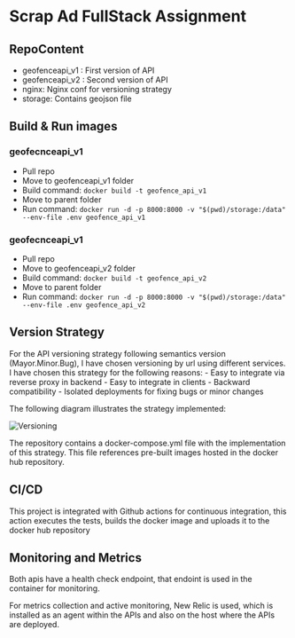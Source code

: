 # Scrap Ad FullStack Assignment

## RepoContent

- geofenceapi_v1 : First version of API
- geofenceapi_v2 : Second version of API
- nginx: Nginx conf for versioning strategy
- storage: Contains geojson file

## Build & Run images

### geofecnceapi_v1

- Pull repo
- Move to geofenceapi_v1 folder
- Build command: `docker build -t geofence_api_v1`
- Move to parent folder
- Run command: `docker run -d -p 8000:8000 -v "$(pwd)/storage:/data" --env-file .env geofence_api_v1`

### geofecnceapi_v1

- Pull repo
- Move to geofenceapi_v2 folder
- Build command: `docker build -t geofence_api_v2`
- Move to parent folder
- Run command: `docker run -d -p 8000:8000 -v "$(pwd)/storage:/data" --env-file .env geofence_api_v2`

## Version Strategy

For the API versioning strategy following semantics version (Mayor.Minor.Bug), I have chosen versioning by url using different services.
I have chosen this strategy for the following reasons: - Easy to integrate via reverse proxy in backend - Easy to integrate in clients - Backward compatibility - Isolated deployments for fixing bugs or minor changes

The following diagram illustrates the strategy implemented:

![Versioning](https://www2.online-converting.com/upload/api_f149f584b9/result.jpg)

The repository contains a docker-compose.yml file with the implementation of this strategy. This file references pre-built images hosted in the docker hub repository.

## CI/CD

This project is integrated with Github actions for continuous integration, this action executes the tests, builds the docker image and uploads it to the docker hub repository

## Monitoring and Metrics

Both apis have a health check endpoint, that endoint is used in the container for monitoring.

For metrics collection and active monitoring, New Relic is used, which is installed as an agent within the APIs and also on the host where the APIs are deployed.
